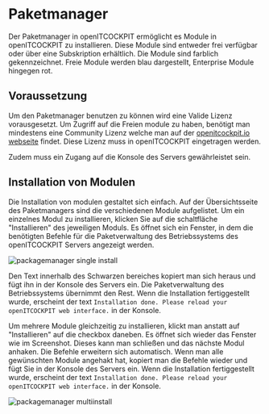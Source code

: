 # Paketmanager

Der Paketmanager in openITCOCKPIT ermöglicht es Module in openITCOCKPIT zu installieren. Diese Module sind entweder frei
verfügbar oder über eine Subskription erhältlich. Die Module sind farblich gekennzeichnet. Freie Module werden blau 
dargestellt, Enterprise Module hingegen rot.

## Voraussetzung

Um den Paketmanager benutzen zu können wird eine Valide Lizenz vorausgesetzt. Um Zugriff auf die Freien module zu haben,
benötigt man mindestens eine Community Lizenz welche man auf der [openitcockpit.io webseite](https://openitcockpit.io/download_server/) 
findet. Diese Lizenz muss in openITCOCKPIT eingetragen werden.

Zudem muss ein Zugang auf die Konsole des Servers gewährleistet sein.

## Installation von Modulen

Die Installation von modulen gestaltet sich einfach. Auf der Übersichtsseite des Paketmanagers sind die verschiedenen 
Module aufgelistet. Um ein einzelnes Modul zu installieren, klicken Sie auf die schaltfläche "Installieren" des 
jeweiligen Moduls. Es öffnet sich ein Fenster, in dem die benötigten Befehle für die Paketverwaltung des Betriebssystems
des openITCOCKPIT Servers angezeigt werden.

![packagemanager single install](/images/packagemanager-installpackages.png)

Den Text innerhalb des Schwarzen bereiches kopiert man sich heraus und fügt ihn in der Konsole des Servers ein. Die 
Paketverwaltung des Betriebssystems übernimmt den Rest. Wenn die Installation fertiggestellt wurde, erscheint der text 
`Installation done. Please reload your openITCOCKPIT web interface.` in der Konsole.

Um mehrere Module gleichzeitig zu installieren, klickt man anstatt auf "Installieren" auf die checkbox daneben. Es 
öffnet sich wieder das Fenster wie im Screenshot. Dieses kann man schließen und das nächste Modul anhaken. Die Befehle 
erweitern sich automatisch. Wenn man alle gewünschten Module angehakt hat, kopiert man die Befehle wieder und fügt Sie 
in der Konsole des Servers ein. Wenn die Installation fertiggestellt wurde, erscheint der text 
`Installation done. Please reload your openITCOCKPIT web interface.` in der Konsole.

![packagemanager multiinstall](/images/packagemanager-installpackagesmulti.png)